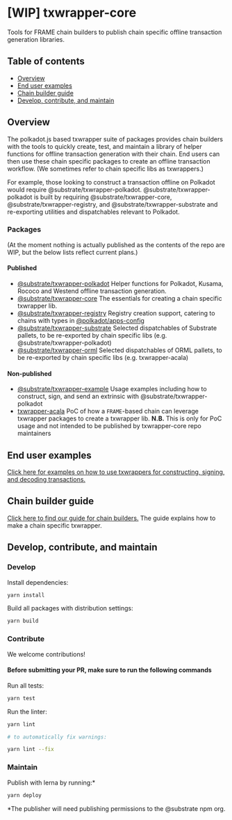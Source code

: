 # [WIP] txwrapper-core

Tools for FRAME chain builders to publish chain specific offline transaction generation libraries.

## Table of contents

- [Overview](#overview)
- [End user examples](packages/txwrapper-examples/README.md)
- [Chain builder guide](CHAIN_BUILDER.md)
- [Develop, contribute, and maintain](#develop-contribute-and-maintain)

## Overview

The polkadot.js based txwrapper suite of packages provides chain builders with the tools to quickly create, test, and maintain a library of helper functions for offline transaction generation with their chain. End users can then use these chain specific packages to create an offline transaction workflow. (We sometimes refer to chain specific libs as txwrappers.)

For example, those looking to construct a transaction offline on Polkadot would require @substrate/txwrapper-polkadot. @substrate/txwrapper-polkadot is built by requiring @substrate/txwrapper-core, @substrate/txwrapper-registry, and @substrate/txwrapper-substrate and re-exporting utilities and dispatchables relevant to Polkadot.

### Packages

(At the moment nothing is actually published as the contents of the repo are WIP, but the below lists reflect current plans.)

#### Published

- [@substrate/txwrapper-polkadot](/packages/txwrapper-polkadot/README.md) Helper functions for Polkadot, Kusama, Rococo and Westend offline transaction generation.
- [@substrate/txwrapper-core](/packages/txwrapper-core/README.md) The essentials for creating a chain specific txwrapper lib.
- [@substrate/txwrapper-registry](/packages/txwrapper-registry/README.md) Registry creation support, catering to chains with types in [@polkadot/apps-config](https://github.com/polkadot-js/apps/tree/master/packages/apps-config/README.md)
- [@substrate/txwrapper-substrate](/packages/txwrapper-substrate/README.md) Selected dispatchables of Substrate pallets, to be re-exported by chain specific libs (e.g. @substrate/txwrapper-polkadot)
- [@substrate/txwrapper-orml](/packages/txwrapper-orml/README.md) Selected dispatchables of ORML pallets, to be re-exported by chain specific libs (e.g. txwrapper-acala)

#### Non-published

- [@substrate/txwrapper-example](/packages/txwrapper-example/README.md) Usage examples including how to construct, sign, and send an extrinsic with @substrate/txwrapper-polkadot
- [txwrapper-acala](/packages/txwrapper-acala/README.md) PoC of how a `FRAME`-based chain can leverage txwrapper packages to create a txwrapper lib. **N.B.** This is only for PoC usage and not intended to be published by txwrapper-core repo maintainers

## End user examples

[Click here for examples on how to use txwrappers for constructing, signing, and decoding transactions.](packages/txwrapper-examples/README.md)

## Chain builder guide

[Click here to find our guide for chain builders.](CHAIN_BUILDER.md) The guide explains how to make a chain specific txwrapper.

## Develop, contribute, and maintain

### Develop

Install dependencies:

```bash
yarn install
```

Build all packages with distribution settings:

```bash
yarn build
```

### Contribute

We welcome contributions!

#### Before submitting your PR, make sure to run the following commands

Run all tests:

```bash
yarn test
```

Run the linter:

```bash
yarn lint

# to automatically fix warnings:

yarn lint --fix

```

### Maintain

Publish with lerna by running:*

```bash
yarn deploy
```

*The publisher will need publishing permissions to the @substrate npm org.